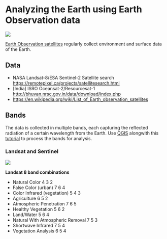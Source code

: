 # Analyzing the Earth using Earth Observation data

![](https://upload.wikimedia.org/wikipedia/commons/thumb/7/77/A-Train_w-Time2013_Web.jpg/1599px-A-Train_w-Time2013_Web.jpg)

[Earth Observation satellites](https://en.wikipedia.org/wiki/Earth_observation_satellite) regularly collect environment and surface data of the Earth.

## Data
* NASA Landsat-8/ESA Sentinel-2 Satellite search https://remotepixel.ca/projects/satellitesearch.html
* [India] ISRO Oceansat-2/Resourcesat-1  http://bhuvan.nrsc.gov.in/data/download/index.php
* https://en.wikipedia.org/wiki/List_of_Earth_observation_satellites

## Bands
The data is collected in multiple bands, each capturing the reflected radiation of a certain wavelength from the Earth. Use [QGIS](http://www.qgis.org/en/site/) alongwith this [tutorial](https://github.com/mapbox/workshops/tree/gh-pages/satellite-workshop) to process the bands for analysis.

### Landsat and Sentinel
![](http://landsat.gsfc.nasa.gov/wp-content/uploads/2015/06/Landsat.v.Sentinel-2.png)

**Landsat 8 band combinations**
- Natural Color 4 3 2
- False Color (urban) 7 6 4
- Color Infrared (vegetation) 5 4 3
- Agriculture 6 5 2
- Atmospheric Penetration 7 6 5
- Healthy Vegetation 5 6 2
- Land/Water 5 6 4
- Natural With Atmospheric Removal 7 5 3
- Shortwave Infrared 7 5 4
- Vegetation Analysis 6 5 4

